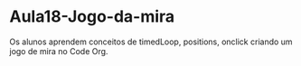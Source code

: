 # Aula18-Jogo-da-mira
Os alunos aprendem conceitos de timedLoop, positions, onclick criando um jogo de mira no Code Org.

